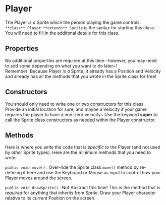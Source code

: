 # Player
The Player *is a* Sprite which the person playing the game controls.  
`**class** Player **extends** Sprite` is the syntax for starting this class.  You will need to fill in the additonal details for this class.

## Properties
No additional properties are required at this time--however, you may need to add some depending on what you want to do later~!  
Remember:  Because Player *is a* Sprite, it already has a Position and Velocity and already has all the methods that you wrote in the Sprite class for free!  
  
## Constructors
You should only need to write one or two constructors for this class.  Provide an initial location for sure, and maybe a Velocity if your game requires the player to have a non-zero velocity~  Use the keyword **super** to call the Sprite class constructors as needed within the Player constructor.  
  
## Methods
Here is where you write the code that is *specific* to the Player (and not used by *other* Sprite types).  Here are the minimum methods that you need to write:

`public void move()` : Over-ride the Sprite class `move()` method by re-defining it here and use the Keyboard or Mouse as input to control how your Player moves around the screen.  
  
`public void drawSprite()` : Not Abstract this time!  This is the method that is *required* for anything that inherits from Sprite.  Draw your Player character relative to its current Position on the screen.  
  
